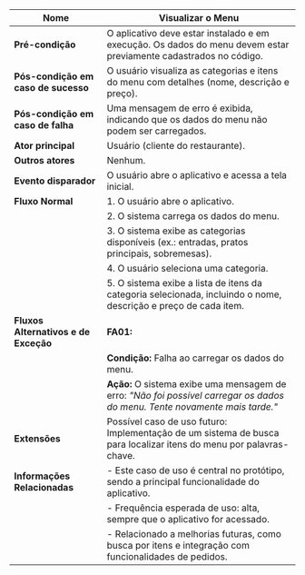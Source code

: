 | **Nome**                             | Visualizar o Menu                                                                                   |
|--------------------------------------|-----------------------------------------------------------------------------------------------------|
| **Pré-condição**                     | O aplicativo deve estar instalado e em execução. Os dados do menu devem estar previamente cadastrados no código. |
| **Pós-condição em caso de sucesso**  | O usuário visualiza as categorias e itens do menu com detalhes (nome, descrição e preço).          |
| **Pós-condição em caso de falha**    | Uma mensagem de erro é exibida, indicando que os dados do menu não podem ser carregados.           |
| **Ator principal**                   | Usuário (cliente do restaurante).                                                                  |
| **Outros atores**                    | Nenhum.                                                                                            |
| **Evento disparador**                | O usuário abre o aplicativo e acessa a tela inicial.                                               |
| **Fluxo Normal**                     | 1. O usuário abre o aplicativo.                                                                    |
|                                      | 2. O sistema carrega os dados do menu.                                                             |
|                                      | 3. O sistema exibe as categorias disponíveis (ex.: entradas, pratos principais, sobremesas).       |
|                                      | 4. O usuário seleciona uma categoria.                                                              |
|                                      | 5. O sistema exibe a lista de itens da categoria selecionada, incluindo o nome, descrição e preço de cada item. |
| **Fluxos Alternativos e de Exceção** | **FA01:**                                                                                          |
|                                      | **Condição:** Falha ao carregar os dados do menu.                                                  |
|                                      | **Ação:** O sistema exibe uma mensagem de erro: *"Não foi possível carregar os dados do menu. Tente novamente mais tarde."* |
| **Extensões**                        | Possível caso de uso futuro: Implementação de um sistema de busca para localizar itens do menu por palavras-chave. |
| **Informações Relacionadas**         | - Este caso de uso é central no protótipo, sendo a principal funcionalidade do aplicativo.          |
|                                      | - Frequência esperada de uso: alta, sempre que o aplicativo for acessado.                          |
|                                      | - Relacionado a melhorias futuras, como busca por itens e integração com funcionalidades de pedidos. |
